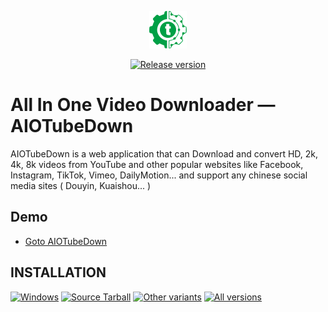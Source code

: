 <div align="center">

[![AIOTubeDown](https://raw.githubusercontent.com/veasnawp/aiotubedown-app/master/.github/logo.svg)](#readme)

[![Release version](https://img.shields.io/github/v/release/veasnawp/aiotubedown-app?color=brightgreen&label=Download&style=for-the-badge)](#installation "Installation")

</div>

# All In One Video Downloader — AIOTubeDown

AIOTubeDown is a web application that can Download and convert HD, 2k, 4k, 8k videos from YouTube and other popular websites like Facebook, Instagram, TikTok, Vimeo, DailyMotion... and support any chinese social media sites ( Douyin, Kuaishou... )

## Demo

- [Goto AIOTubeDown](https://aio-tube-down.vercel.app)

## INSTALLATION

<!-- MANPAGE: BEGIN EXCLUDED SECTION -->
[![Windows](https://img.shields.io/badge/-Windows_x64-blue.svg?style=for-the-badge&logo=windows)](https://github.com/veasnawp/aiotubedown-app/releases/latest/download/aiotubedown.exe)
[![Source Tarball](https://img.shields.io/badge/-Source_tar-green.svg?style=for-the-badge)](https://github.com/veasnawp/aiotubedown-app/releases/latest/download/aiotubedown.tar.gz)
[![Other variants](https://img.shields.io/badge/-Other-grey.svg?style=for-the-badge)](#release-files)
[![All versions](https://img.shields.io/badge/-All_Versions-lightgrey.svg?style=for-the-badge)](https://github.com/veasnawp/aiotubedown-app/releases)
<!-- MANPAGE: END EXCLUDED SECTION -->